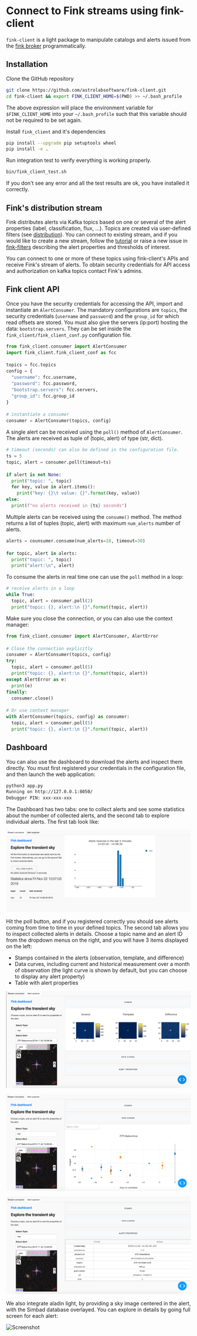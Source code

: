# Connect to Fink streams using fink-client

`fink-client` is a light package to manipulate catalogs and alerts issued from the [fink broker](https://github.com/astrolabsoftware/fink-broker) programmatically.

## Installation

Clone the GitHub repository
```bash
git clone https://github.com/astrolabsoftware/fink-client.git
cd fink-client && export FINK_CLIENT_HOME=$(PWD) >> ~/.bash_profile
```
The above expression will place the environment variable for `$FINK_CLIENT_HOME`
into your `~/.bash_profile` such that this variable should not be required to be set again.

Install `fink_client` and it's dependencies
```bash
pip install --upgrade pip setuptools wheel
pip install -e .
```

Run integration test to verify everything is working properly.
```bash
bin/fink_client_test.sh
```
If you don't see any error and all the test results are ok, you have installed it correctly.

## Fink's distribution stream

Fink distributes alerts via Kafka topics based on one or several of the alert properties (label, classification, flux, ...). Topics are created via user-defined filters (see [distribution](../distribution/introduction.md)). You can connect to existing stream, and if you would like to create a new stream, follow the [tutorial](../tutorials/create-filters.md) or raise a new issue in [fink-filters](https://github.com/astrolabsoftware/fink-filters) describing the alert properties and thresholds of interest.

You can connect to one or more of these topics using fink-client's APIs and receive Fink's stream of alerts.
To obtain security credentials for API access and authorization on kafka topics contact Fink's admins.

## Fink client API

Once you have the security credentials for accessing the API, import and instantiate an `AlertConsumer`. The mandatory configurations are `topics`, the security credentials (`username` and `password`) and the `group_id` for which read offsets are stored. You must also give the servers (ip:port) hosting the data: `bootstrap.servers`. They can be set inside the `fink_client/fink_client_conf.py` configuration file.

```python
from fink_client.consumer import AlertConsumer
import fink_client.fink_client_conf as fcc

topics = fcc.topics
config = {
  "username": fcc.username,
  "password": fcc.password,
  "bootstrap.servers": fcc.servers,
  "group_id": fcc.group_id
}

# instantiate a consumer
consumer = AlertConsumer(topics, config)
```

A single alert can be received using the `poll()` method of `AlertConsumer`. The alerts are received as tuple of (topic, alert) of type (str, dict).

```python
# timeout (seconds) can also be defined in the configuration file.
ts = 5  
topic, alert = consumer.poll(timeout=ts)

if alert is not None:
  print("topic: ", topic)
  for key, value in alert.items():
    print("key: {}\t value: {}".format(key, value))
else:
  print(f"no alerts received in {ts} seconds")
```

Multiple alerts can be received using the `consume()` method. The method returns a list of tuples (topic, alert) with maximum `num_alerts` number of alerts.
```python
alerts = counsumer.consume(num_alerts=10, timeout=30)

for topic, alert in alerts:
  print("topic: ", topic)
  print("alert:\n", alert)
```

To consume the alerts in real time one can use the `poll` method in a loop:

```python
# receive alerts in a loop
while True:
  topic, alert = consumer.poll(2)
  print("topic: {}, alert:\n {}".format(topic, alert))
```

Make sure you close the connection, or you can also use the context manager:

```python
from fink_client.consumer import AlertConsumer, AlertError

# Close the connection explicitly
consumer = AlertConsumer(topics, config)
try:
  topic, alert = consumer.poll(5)
  print("topic: {}, alert:\n {}".format(topic, alert))
except AlertError as e:
  print(e)
finally:
  consumer.close()

# Or use context manager
with AlertConsumer(topics, config) as consumer:
  topic, alert = consumer.poll(5)
  print("topic: {}, alert:\n {}".format(topic, alert))
```

## Dashboard

You can also use the dashboard to download the alerts and inspect them directly. You must first registered your credentials in the configuration file, and then launch the web application:

```bash
python3 app.py
Running on http://127.0.0.1:8050/
Debugger PIN: xxx-xxx-xxx
```

The Dashboard has two tabs: one to collect alerts and see some statistics about the number of collected alerts, and the second tab to explore individual alerts. The first tab look like:

![Screenshot](../img/tab1.png)

Hit the poll button, and if you registered correctly you should see alerts coming from time to time in your defined topics. The second tab allows you to inspect collected alerts in details. Choose a topic name and an alert ID from the dropdown menus on the right, and you will have 3 items displayed on the left:

* Stamps contained in the alerts (observation, template, and difference)
* Data curves, including current and historical measurement over a month of observation (the light curve is shown by default, but you can choose to display any alert property)
* Table with alert properties

![Screenshot](../img/tab2-stamps.png)

![Screenshot](../img/tab2-lc.png)

![Screenshot](../img/tab2-table.png)

We also integrate aladin light, by providing a sky image centered in the alert, with the Simbad database overlayed. You can explore in details by going full screen for each alert:

![Screenshot](../img/tab2-aladin.png)
